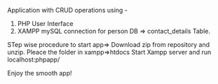 Application with CRUD operations using -
1. PHP User Interface
2. XAMPP mySQL connection for person DB => contact_details Table.

STep wise procedure to start app=>
Download zip from repository and unzip.
Pleace the folder in xampp=>htdocs
Start Xampp server and run localhost:phpapp/

Enjoy the smooth app!
